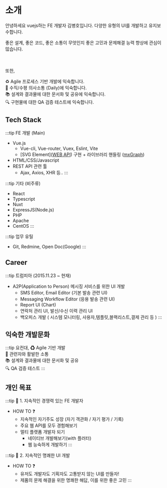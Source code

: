 # 소개

안녕하세요 vuejs하는 FE 개발자 김병호입니다.
다양한 유형의 UI를 개발하고 유지보수합니다.

<my-profile/>
좋은 설계, 좋은 코드, 좋은 소통이 무엇인지  
좋은 고민과 문제해결 능력 향상에 관심이 많습니다.
<br> <br> <br>

또한,

♻ Agile 프로세스 기반 개발에 익숙합니다.  
🤝 수직/수평 의사소통 (Daily)에 익숙합니다.  
📚 설계와 결과물에 대한 문서화 및 공유에 익숙합니다.  
🔍 구현물에 대한 QA 검증 테스트에 익숙합니다.

## Tech Stack
:::tip FE 개발 (Main)
   + Vue.js
     + Vue-cli, Vue-router, Vuex, Eslint, Vite
     + [SVG Element]([WEB API](https://developer.mozilla.org/en-US/docs/Web/API/SVGElement)) 구현 + 라이브러리 핸들링 ([mxGraph](https://www.npmjs.com/package/mxgraph))
   + HTML/CSS/Javascript
   + REST API 관련 툴
     + Ajax, Axios, XHR 등..
:::

:::tip 기타 (비주류)
   + React
   + Typescript 
   + Nuxt
   + ExpressJS(Node.js)
   + PHP
   + Apache
   + CentOS
:::

:::tip 업무 유틸
   + Git, Redmine, Open Doc(Google)
:::


## Career

:::tip 트럼피아 (2015.11.23 ~ 현재)
- A2P(Application to Person) 메시징 서비스를 위한 UI 개발
  - SMS Editor, Email Editor (기본 발송 관련 UI)
  - Messaging Workflow Editor (응용 발송 관련 UI)
  - Report UI (Chart)
  - 연락처 관리 UI, 발신/수신 이력 관리 UI
  - 백오피스 개발 ( 시스템 모니터링, 사용자,템플릿,블랙리스트,결제 관리 등 )
:::


## 익숙한 개발문화

:::tip 요컨대,
♻ Agile 기반 개발  
🤝 관련자와 활발한 소통  
📚 설계와 결과물에 대한 문서화 및 공유  
🔍 QA 검증 테스트
:::

## 개인 목표

:::tip 🏁 1. 지속적인 경쟁력 있는 FE 개발자
+ HOW TO ❓   
   + 지속적인 자기주도 성장 (자기 객관화 / 자기 평가 / 기록)
   + 주요 웹 API를 모두 경험해보기
   + 멀티 플랫폼 개발자 되기
       + 네이티브 개발해보기(with 플러터)
       + 웹 능숙하게 개발하기
:::

:::tip 🏁 2. 지속적인 명쾌한 UI 개발
+ HOW TO ❓  
   + 유저도 개발자도 기획자도 고통받지 않는 UI를 만들자!  
   + 제품의 문제 해결을 위한 명쾌한 해답, 이를 위한 좋은 고민
:::

